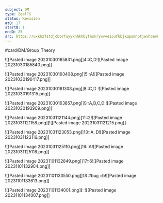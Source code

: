 ```yaml
---
subject: DM
type: ZealTS
status: Revision
atQ: 17
startQ: 1
endQ: 25
src: https://uxkhzfstdjcborfuyyknhkhbyfnskrywvveioufkbjkupomnptjwvhbavkysuhi.vercel.app/solution.html?testId=622c73577342fb74544c4c68&test_id=30
---
```

#card/DM/Group_Theory 

![[Pasted image 20231030185831.png]]4::C,D![[Pasted image 20231030185840.png]] <!--SR:!2023-11-23,16,290-->


![[Pasted image 20231030190408.png]]5::A![[Pasted image 20231030190417.png]] <!--SR:!2023-11-16,9,270-->

![[Pasted image 20231030191303.png]]8::C,D ![[Pasted image 20231030191315.png]] <!--SR:!2023-11-17,10,270-->

![[Pasted image 20231030193857.png]]9::A,B,C,D ![[Pasted image 20231030193909.png]] <!--SR:!2023-11-17,10,270-->

![[Pasted image 20231031121144.png]]11::2![[Pasted image 20231031121158.png]]![[Pasted image 20231031121215.png]] <!--SR:!2023-11-15,5,257-->



![[Pasted image 20231031123053.png]]13::A, D![[Pasted image 20231031123116.png]] <!--SR:!2023-11-21,14,297-->

![[Pasted image 20231031125110.png]]16::A![[Pasted image 20231031125118.png]] <!--SR:!2023-11-17,10,277-->

![[Pasted image 20231101132849.png]]17::6![[Pasted image 20231101132904.png]] <!--SR:!2023-11-20,13,281-->

![[Pasted image 20231101133550.png]]18
#bug ::b![[Pasted image 20231101133613.png]]

![[Pasted image 20231101134001.png]]::![[Pasted image 20231101134007.png]] <!--SR:!2024-02-06,66,321-->